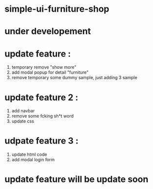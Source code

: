 # simple-ui-furniture-shop
# under developement
# update feature :
  1. temporary remove "show more"
  2. add modal popup for detail "furniture"
  3. remove temporary some dummy sample, just adding 3 sample
# update feature 2 :
  1. add navbar
  2. remove some fcking sh*t word
  3. update css
# udpate feature 3 :
  1. update html code
  2. add modal login form
# update feature will be update soon
